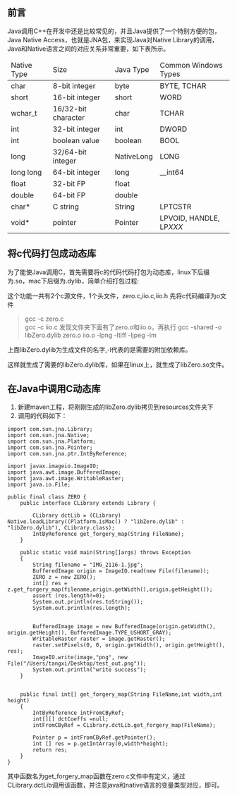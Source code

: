 ## 前言
Java调用C++在开发中还是比较常见的，并且Java提供了一个特别方便的包，Java Native Access，也就是JNA包，来实现Java对Native Library的调用，
Java和Native语言之间的对应关系非常重要，如下表所示。

<table>
<thead><td>Native Type</td><td>Size</td><td>Java Type</td><td>Common Windows Types</td></thead>
<tr><td>char</td><td>8-bit integer</td><td>byte</td><td>BYTE, TCHAR</td></tr>
<tr><td>short</td><td>16-bit integer</td><td>short</td><td>WORD</td></tr>
<tr><td>wchar_t</td><td>16/32-bit character</td><td>char</td><td>TCHAR</td></tr>
<tr><td>int</td><td>32-bit integer</td><td>int</td><td>DWORD</td></tr>
<tr><td>int</td><td>boolean value</td><td>boolean</td><td>BOOL</td></tr>
<tr><td>long</td><td>32/64-bit integer</td><td>NativeLong</td><td>LONG</td></tr>
<tr><td>long long</td><td>64-bit integer</td><td>long</td><td>__int64</td></tr>
<tr><td>float</td><td>32-bit FP</td><td>float</td><td></td></tr>
<tr><td>double</td><td>64-bit FP</td><td>double</td><td></td></tr>
<tr><td>char*</td><td>C string</td><td>String</td><td>LPTCSTR</td></tr>
<tr><td>void*</td><td>pointer</td><td>Pointer</td><td>LPVOID, HANDLE, LP<i>XXX</i></td></tr>
</table>


## 将c代码打包成动态库
为了能使Java调用C，首先需要将c的代码代码打包为动态库，linux下后缀为.so，mac下后缀为.dylib，简单介绍打包过程:

这个功能一共有2个c源文件，1个头文件，zero.c,iio.c,iio.h
先将c代码编译为o文件
> gcc -c zero.c  
> gcc -c iio.c
发现文件夹下面有了zero.o和iio.o，再执行
> gcc -shared -o libZero.dylib zero.o iio.o -lpng -ltiff -ljpeg -lm

上面libZero.dylib为生成文件的名字,-l代表的是需要的附加依赖库。

这样就生成了需要的libZero.dylib库，如果在linux上，就生成了libZero.so文件。

## 在Java中调用C动态库
1. 新建maven工程，将刚刚生成的libZero.dylib拷贝到resources文件夹下
2. 调用的代码如下：
```
import com.sun.jna.Library;
import com.sun.jna.Native;
import com.sun.jna.Platform;
import com.sun.jna.Pointer;
import com.sun.jna.ptr.IntByReference;

import javax.imageio.ImageIO;
import java.awt.image.BufferedImage;
import java.awt.image.WritableRaster;
import java.io.File;

public final class ZERO {
    public interface CLibrary extends Library {

        CLibrary dctLib = (CLibrary) Native.loadLibrary((Platform.isMac() ? "libZero.dylib" : "libZero.dylib"), CLibrary.class);
        IntByReference get_forgery_map(String FileName);
    }

    public static void main(String[]args) throws Exception
    {
        String filename = "IMG_2116-1.jpg";
        BufferedImage origin = ImageIO.read(new File(filename));
        ZERO z = new ZERO();
        int[] res = z.get_forgery_map(filename,origin.getWidth(),origin.getHeight());
        assert (res.length!=0);
        System.out.println(res.toString());
        System.out.println(res.length);


        BufferedImage image = new BufferedImage(origin.getWidth(), origin.getHeight(), BufferedImage.TYPE_USHORT_GRAY);
        WritableRaster raster = image.getRaster();
        raster.setPixels(0, 0, origin.getWidth(), origin.getHeight(), res);
        ImageIO.write(image,"png", new File("/Users/tangxi/Desktop/test_out.png"));
        System.out.println("write success");
    }


    public final int[] get_forgery_map(String FileName,int width,int height)
    {
        IntByReference intFromCByRef;
        int[][] dctCoeffs =null;
        intFromCByRef = CLibrary.dctLib.get_forgery_map(FileName);

        Pointer p = intFromCByRef.getPointer();
        int [] res = p.getIntArray(0,width*height);
        return res;
    }
}
```

其中函数名为get_forgery_map函数在zero.c文件中有定义，通过CLibrary.dctLib调用该函数，并注意java和native语言的变量类型对应，即可。

